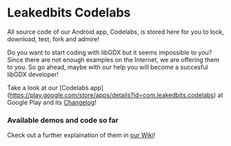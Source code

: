 Leakedbits Codelabs
===================
All source code of our Android app, Codelabs, is stored here for you to look, download, test, fork and admire!

Do you want to start coding with libGDX but it seems impossible to you? Since there are not enough examples on the Internet, we are offering them to you. So go ahead, maybe with our help you will become a succesful libGDX developer!


Take a look at our [Codelabs app] (https://play.google.com/store/apps/details?id=com.leakedbits.codelabs) at Google Play and its [Changelog](https://github.com/Leakedbits/Codelabs/wiki/Changelog)!

<h3>Available demos and code so far</h3>

Ckeck out a further explaination of them in [our Wiki](https://github.com/Leakedbits/Codelabs/wiki)!
